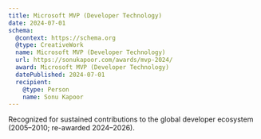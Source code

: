 ```yaml
---
title: Microsoft MVP (Developer Technology)
date: 2024-07-01
schema:
  @context: https://schema.org
  @type: CreativeWork
  name: Microsoft MVP (Developer Technology)
  url: https://sonukapoor.com/awards/mvp-2024/
  award: Microsoft MVP (Developer Technology)
  datePublished: 2024-07-01
  recipient:
    @type: Person
    name: Sonu Kapoor
---
```


Recognized for sustained contributions to the global developer ecosystem (2005–2010; re-awarded 2024–2026).
